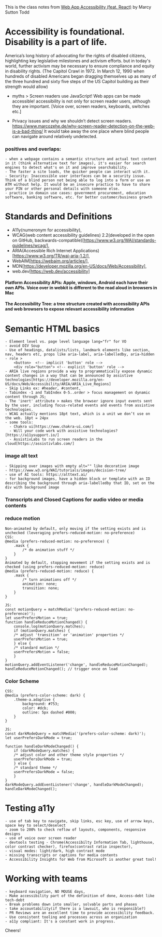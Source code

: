 This is the class notes from [Web App Accessibility (feat. React)](https://frontendmasters.com/courses/react-accessibility/) by Marcy Sutton Todd



# Accessibility is foundational. Disability is a part of life.

America’s long history of advocating for the rights of disabled citizens, highlighting key legislative milestones and activism efforts. but in today's world, further activism may be necessary to ensure compliance and equity in disability rights. (The Capitol Crawl in 1972. In March 12, 1990 when hundreds of disabled Americans began dragging themselves up as many of the three hundred and sixty five steps of the US Capitol building as their strength would allow)

- myths > Screen readers use JavaScript! Web apps can be made accessible! accessibility is not only for screen reader users, although they are important. [Voice over, screen readers, keyboards, switches etc.]

- Privacy issues and why we shouldn’t detect screen readers. https://www.marcozehe.de/why-screen-reader-detection-on-the-web-is-a-bad-thing/ It would take away the one place where blind people can navigate around relatively undetected. 

### positives and overlaps: 
    - when a webpage contains a semantic structure and actual text content in it (think alternative text for images), it's easier for search engines to detect what's on it and improve searchability.
    - The faster a site loads, the quicker people can interact with it. 
    - Security: Inaccessible user interfaces can be a security issue. Think of a blind person not being able to log into a form or use an ATM without help. It would be an insecure practice to have to share your PIN or other personal details with someone else.
    - practice in domain use cases: government procurement, education software, banking software, etc. for better customer/business growth

# Standards and Definitions
- A11y(numeronym for accessibility), 
- WCAG(web content accessibility guidelines) 2.2(developed in the open on GitHub, backwards-compatible)[https://www.w3.org/WAI/standards-guidelines/wcag/], 
- ARIA(Accessible Rich Internet Applications)[https://www.w3.org/TR/wai-aria-1.2/], 
- WebAIM[https://webaim.org/articles/],
- MDN[https://developer.mozilla.org/en-US/docs/Web/Accessibility], 
- web.dev[https://web.dev/accessibility]

#### Platform Accessibility APIs: Apple, windows, Android each have their own APIs. Voice over in webkit is different to the read aloud in browsers in Mac

#### The Accessibility Tree: a tree structure created with accessibility APIs and web browsers to expose relevant accessibility information

# Semantic HTML basics 
    - Element level vs. page level language lang="fr" for VO
    - avoid DIV Soup
    - Use of headings, datalists/lists, landmark elements like section, nav, headers etc, props like aria-label, aria-labelledby, aria-hidden
    - role > 
        <button>  <!-- implicit 'button' role -->
        <div role="button"> <!-- explicit 'button' role -->
    - ARIA live regions provide a way to programmatically expose dynamic content changes in a way that can be announced by assistive technologies[https://developer.mozilla.org/en-US/docs/Web/Accessibility/ARIA/ARIA_Live_Regions]
    - Skip Links ex: #header, #content, 
    - Tabindex -1 and TabIndex 0-5..order > focus management on dynamic content through JS; 
    - The 'inert' attribute > makes the browser ignore input events sent by the user, including focus-related events and events from assistive technologies.
    - WCAG actually mentions 18pt text, which is a unit we don’t use on the web. 18pt = 24px
    - some tools:
      - Chakra ui[https://www.chakra-ui.com/]
      - Will your code work with assistive technologies?[https://a11ysupport.io/]
      - AssistivLabs to run screen readers in the cloud[https://assistivlabs.com/]
 
### image alt text
    - Skipping over images with empty alt="" like decorative image
    - https://www.w3.org/WAI/tutorials/images/decision-tree/
    - use of AI tools: https://alttext.ai/
    - for background images, have a hidden block or template with an ID describing the background through aria-labelledby that ID, set on the div with background image

### Transcripts and Closed Captions for audio video or media contents

### reduce motion 
    Non-animated by default, only moving if the setting exists and is unchecked (leveraging prefers-reduced-motion: no-preference)
    CSS:
    @media (prefers-reduced-motion: no-preference) {
        .mask {
            /* do animation stuff */
        }
    }
    Animated by default, stopping movement if the setting exists and is checked (using prefers-reduced-motion: reduce)
    @media (prefers-reduced-motion: reduce) {
        .mask {
            /* turn animations off */
            animation: none;
            transition: none;
        }
    }

    JS:
    const motionQuery = matchMedia('(prefers-reduced-motion: no-preference)');
    let userPrefersMotion = true;
    function handleReduceMotionChanged() {
        console.log(motionQuery.matches);
        if (motionQuery.matches) {
        /* adjust 'transition' or 'animation' properties */
        userPrefersMotion = true;
        } else {
        /* standard motion */
        userPrefersMotion = false;
        }
    }
    motionQuery.addEventListener('change', handleReduceMotionChanged);
    handleReduceMotionChanged(); // trigger once on load

### Color Scheme 
    CSS:
    @media (prefers-color-scheme: dark) {
        .theme-a.adaptive {
            background: #753;
            color: #dcb;
            outline: 5px dashed #000;
        }
    }

    JS:
    const darkModeQuery = matchMedia('(prefers-color-scheme: dark)');
    let userPrefersDarkMode = true;
    
    function handleDarkModeChanged() {
        if (darkModeQuery.matches) {
        /* adjust color and other theme style properties */
        userPrefersDarkMode = true;
        } else {
        /* standard theme */
        userPrefersDarkMode = false;
        }
    }
    darkModeQuery.addEventListener('change', handleDarkModeChanged);
    handleDarkModeChanged();


# Testing a11y
    - use of tab key to navigate, skip links, esc key, use of arrow keys, space key to select/deselect
    - zoom to 200% to check reflow of layouts, components, responsive designs
    - use of voice over screen reader
    - devtools testing - Chrome(Accessibilty Information Tab, lighthouse, color contrast checker), firefox(contrast ratio inspector), 
    - visual modes: light/dark, high contrast mode
    - missing transcripts or captions for media contents
    - Accessibility Insights for Web from Microsoft is another great tool!


# Working with teams
    - keyboard navigation, NO MOUSE days, 
    - Make accessibility part of the definition of done, Access-debt like tech-debt
    - Break problems down into smaller, solvable parts and phases
    - take accountability(if there is a lawsuit, who is responsible?)
    - PR Reviews are an excellent time to provide accessibility feedback.
    - Use consistent tooling and processes across an organization
    - a11y compliant: It's a constant work in progress.

Cheers!
